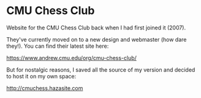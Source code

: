 CMU Chess Club
==============

Website for the CMU Chess Club back when I had first joined it (2007).

They've currently moved on to a new design and webmaster (how dare they!).  You can find their latest site here:

https://www.andrew.cmu.edu/org/cmu-chess-club/

But for nostalgic reasons, I saved all the source of my version and decided to host it on my own space:

http://cmuchess.hazasite.com

